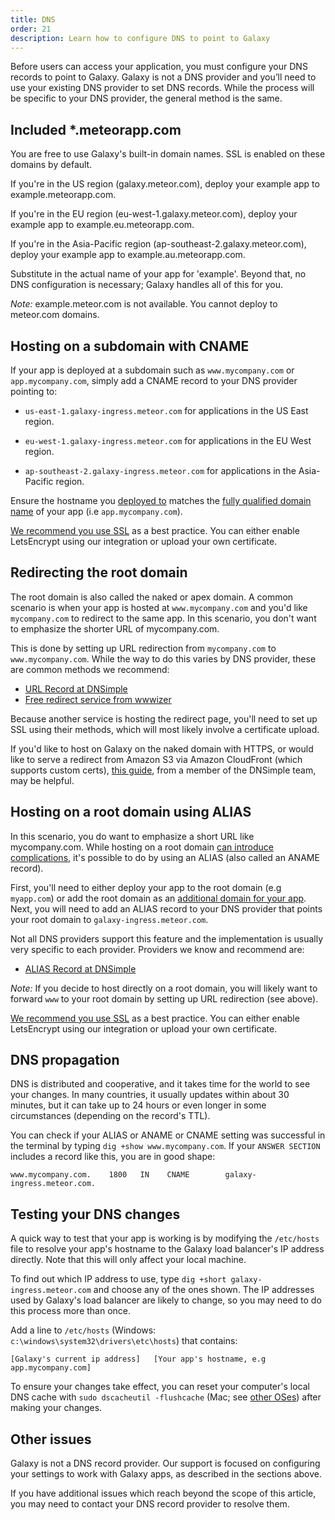 ```yaml
---
title: DNS
order: 21
description: Learn how to configure DNS to point to Galaxy
---
```


Before users can access your application, you must configure your DNS records to point to Galaxy. Galaxy is not a DNS provider and you’ll need to use your existing DNS provider to set DNS records. While the process will be specific to your DNS provider, the general method is the same. 

<h2 id="meteorapp">Included *.meteorapp.com</h2>

You are free to use Galaxy's built-in domain names. SSL is enabled on these domains by default.

If you're in the US region (galaxy.meteor.com), deploy your example app to example.meteorapp.com.

If you're in the EU region (eu-west-1.galaxy.meteor.com), deploy your example app to example.eu.meteorapp.com.

If you're in the Asia-Pacific region (ap-southeast-2.galaxy.meteor.com), deploy your example app to example.au.meteorapp.com.

Substitute in the actual name of your app for 'example'. Beyond that, no DNS configuration is necessary; Galaxy handles all of this for you.

*Note:* example.meteor.com is not available. You cannot deploy to meteor.com domains.

<h2 id="subdomain">Hosting on a subdomain with CNAME</h2>

If your app is deployed at a subdomain such as `www.mycompany.com` or `app.mycompany.com`, simply add a CNAME record to your DNS provider pointing to:

- `us-east-1.galaxy-ingress.meteor.com` for applications in the US East region.

- `eu-west-1.galaxy-ingress.meteor.com` for applications in the EU West region.

- `ap-southeast-2.galaxy-ingress.meteor.com` for applications in the Asia-Pacific region.  

Ensure the hostname you [deployed to](deploy-quickstart.html) matches the [fully qualified domain name](https://en.wikipedia.org/wiki/Fully_qualified_domain_name) of your app (i.e `app.mycompany.com`).

[We recommend you use SSL](encryption.html) as a best practice. You can either enable LetsEncrypt using our integration or upload your own certificate.

<h2 id="root-domain-redirect">Redirecting the root domain</h2>

The root domain is also called the naked or apex domain. A common scenario is when your app is hosted at `www.mycompany.com` and you'd like `mycompany.com` to redirect to the same app. In this scenario, you don't want to emphasize the shorter URL of mycompany.com.

This is done by setting up URL redirection from `mycompany.com` to `www.mycompany.com`. While the way to do this varies by DNS provider, these are common methods we recommend:

* [URL Record at DNSimple](https://support.dnsimple.com/articles/url-record/)
* [Free redirect service from wwwizer](http://wwwizer.com/naked-domain-redirect)

Because another service is hosting the redirect page, you'll need to set up SSL using their methods, which will most likely involve a certificate upload.

If you'd like to host on Galaxy on the naked domain with HTTPS, or would like to serve a redirect from Amazon S3 via Amazon CloudFront (which supports custom certs), [this guide](https://simonecarletti.com/blog/2016/08/redirect-domain-https-amazon-cloudfront/), from a member of the DNSimple team, may be helpful.

<h2 id="hosting-root-domain">Hosting on a root domain using ALIAS</h2>

In this scenario, you do want to emphasize a short URL like mycompany.com. While hosting on a root domain [can introduce complications](http://www.yes-www.org/why-use-www/), it's possible to do by using an ALIAS (also called an ANAME record).

First, you'll need to either deploy your app to the root domain (e.g `myapp.com`) or add the root domain as an [additional domain for your app](custom-domains.html#add-domain). Next, you will need to add an ALIAS record to your DNS provider that points your root domain to `galaxy-ingress.meteor.com`.

Not all DNS providers support this feature and the implementation is usually very specific to each provider. Providers we know and recommend are:

* [ALIAS Record at DNSimple](https://support.dnsimple.com/articles/alias-record/)

*Note:* If you decide to host directly on a root domain, you will likely want to forward `www` to your root domain by setting up URL redirection (see above).

[We recommend you use SSL](encryption.html) as a best practice. You can either enable LetsEncrypt using our integration or upload your own certificate.

<h2 id="dns-propagation">DNS propagation</h2>

DNS is distributed and cooperative, and it takes time for the world to see your changes.  In many countries, it usually updates within about 30 minutes, but it can take up to 24 hours or even longer in some circumstances (depending on the record's TTL).

You can check if your ALIAS or ANAME or CNAME setting was successful in the terminal by typing `dig +show www.mycompany.com`. If your `ANSWER SECTION` includes a record like this, you are in good shape:

```
www.mycompany.com.    1800   IN    CNAME        galaxy-ingress.meteor.com.
```

<h2 id="testing">Testing your DNS changes</h2>

A quick way to test that your app is working is by modifying the `/etc/hosts` file to resolve your app's hostname to the Galaxy load balancer's IP address directly. Note that this will only affect your local machine.

To find out which IP address to use, type `dig +short galaxy-ingress.meteor.com` and choose any of the ones shown. The IP addresses used by Galaxy's load balancer are likely to change, so you may need to do this process more than once.

Add a line to `/etc/hosts` (Windows: `c:\windows\system32\drivers\etc\hosts`) that contains:

```
[Galaxy's current ip address]   [Your app's hostname, e.g app.mycompany.com]
```

To ensure your changes take effect, you can reset your computer's local DNS cache with `sudo dscacheutil -flushcache` (Mac; see [other OSes](https://www.whatsmydns.net/flush-dns.html)) after making your changes.

<h2 id="other-issues">Other issues</h2>

Galaxy is not a DNS record provider. Our support is focused on configuring your settings to work with Galaxy apps, as described in the sections above.

If you have additional issues which reach beyond the scope of this article, you may need to contact your DNS record provider to resolve them. 
